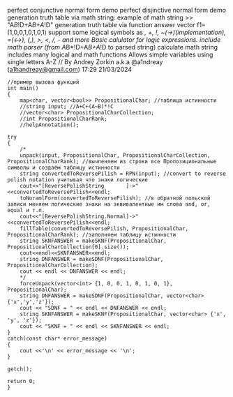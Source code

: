 perfect conjunctive normal form demo
perfect disjinctive normal form demo
generation truth table via math string: example of math string  >> "A*B*!D+A*B+A*!D"
generation truth table via function answer vector f1=(1,0,0,1,0,1,0,1)
support some logical symbols as *, +, !, ~(→)(implementation), =(↔), (,), >, <, /, - and more
Basic calulator for logic expressions.
include math parser (from A*B*!D+A*B+A*!D to parsed string)
calculate math string
includes many logical and math functions
Allows simple variables using single letters A-Z
// By Andrey Zorkin a.k.a @a1ndreay (a1handreay@gmail.com) 17:29 21/03/2024

    //пример вызова функций
    int main()
    {
        map<char, vector<bool>> PropositionalChar; //таблица истинности 
        //string input; //A+C+(A~B)*!C
        //vector<char> PropositionalCharCollection;
        //int PropositionalCharRank;
        //helpAnnotation();

    try
    {
        /*
        unpack(input, PropositionalChar, PropositionalCharCollection, PropositionalCharRank); //вычленяем из строки все Пропозициональные символы и создаём таблицу истинности
        string convertedToReversePilish = RPN(input); //convert to reverse polish notation учитывая что знаки логические
        cout<<"[ReversePolishString       ]->"<<convertedToReversePilish<<endl;
        toNoramlForm(convertedToReversePilish); //в обратной польской записи меняем логические знаки на эквивалентные им слова and, or, equal и т.п.
        cout<<"[ReversePolishString.Normal]->"<<convertedToReversePilish<<endl;
        fillTable(convertedToReversePilish, PropositionalChar, PropositionalCharRank); //заполняем таблицу истинности
        string SKNFANSWER = makeSKNF(PropositionalChar, PropositionalCharCollection[0].size());
        cout<<endl<<SKNFANSWER<<endl;
        string DNFANSWER = makeSDNF(PropositionalChar, PropositionalCharCollection);
        cout << endl << DNFANSWER << endl;
        */
        forceUnpack(vector<int> {1, 0, 0, 1, 0, 1, 0, 1}, PropositionalChar);
        string DNFANSWER = makeSDNF(PropositionalChar, vector<char> {'x','y','z'});
        cout << "SDNF = " << endl << DNFANSWER << endl;
        string SKNFANSWER = makeSKNF(PropositionalChar, vector<char> {'x', 'y', 'z'});
        cout << "SKNF = " << endl << SKNFANSWER << endl;
    }
    catch(const char* error_message)
    {
        cout <<'\n' << error_message << '\n';
    }

    getch();
    
    return 0;
    }
